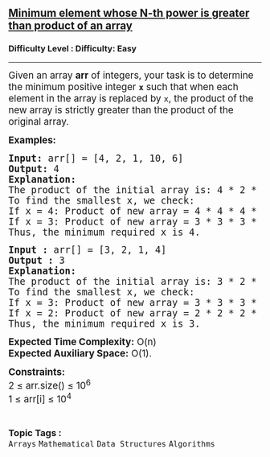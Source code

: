 <h2><a href="https://www.geeksforgeeks.org/problems/minimum-element-whose-n-th-power-is-greater-than-product-of-an-array4640/1">Minimum element whose N-th power is greater than product of an array</a></h2><h3>Difficulty Level : Difficulty: Easy</h3><hr><div class="problems_problem_content__Xm_eO"><p><span style="font-size: 14pt;">Given an array <strong>arr</strong> of integers, your task is to determine the minimum positive integer <strong><code>x</code></strong> such that when each element in the array is replaced by <code>x</code>, the product of the new array is strictly greater than the product of the original array.</span></p>
<p><span style="font-size: 14pt;"><strong>Examples:</strong></span></p>
<pre><span style="font-size: 14pt;"><strong>Input:</strong> arr[] = [4, 2, 1, 10, 6]
<strong>Output:</strong> 4<br><strong>Explanation:</strong>
The product of the initial array is: 4 * 2 * 1 * 10 * 6 = 480.
To find the smallest x, we check:
If x = 4: Product of new array = 4 * 4 * 4 * 4 * 4 = 1024 (greater than 480).
If x = 3: Product of new array = 3 * 3 * 3 * 3 * 3 = 243 (less than 480).
Thus, the minimum required x is 4.<br></span></pre>
<pre><span style="font-size: 14pt;"><strong>Input :</strong> arr[] = [3, 2, 1, 4]
<strong>Output :</strong> 3<br><strong>Explanation:</strong>
The product of the initial array is: 3 * 2 * 1 * 4 = 24.
To find the smallest x, we check:
If x = 3: Product of new array = 3 * 3 * 3 * 3 = 81 (greater than 24).
If x = 2: Product of new array = 2 * 2 * 2 * 2 = 16 (less than 24).
Thus, the minimum required x is 3.</span></pre>
<p><span style="font-size: 14pt;"><strong>Expected Time Complexity:</strong> O(n)<br><strong>Expected Auxiliary Space:</strong>&nbsp;O(1).</span></p>
<p><span style="font-size: 14pt;"><strong>Constraints:</strong><br>2 ≤ arr.size() ≤ 10<sup>6</sup><br>1 ≤ arr[i] ≤ 10<sup>4</sup></span></p></div><br><p><span style=font-size:18px><strong>Topic Tags : </strong><br><code>Arrays</code>&nbsp;<code>Mathematical</code>&nbsp;<code>Data Structures</code>&nbsp;<code>Algorithms</code>&nbsp;
